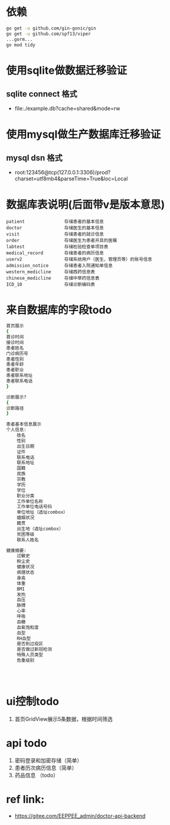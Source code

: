 # 依赖
```bash
go get -u github.com/gin-gonic/gin
go get -u github.com/spf13/viper
...gorm...
go mod tidy
```


# 使用sqlite做数据迁移验证
## sqlite connect 格式
- file:./example.db?cache=shared&mode=rw
# 使用mysql做生产数据库迁移验证
## mysql dsn 格式
- root:123456@tcp(127.0.0.1:3306)/prod?charset=utf8mb4&parseTime=True&loc=Local

# 数据库表说明(后面带v是版本意思)
```excel
patient	              存储患者的基本信息
doctor	              存储医生的基本信息
visit	              存储患者的就诊信息
order	              存储医生为患者开具的医嘱
labtest	              存储检验检查单项目表
medical_record	      存储患者的病历信息
userv2	              存储系统用户（医生、管理员等）的账号信息
admission_notice	  存储患者入院通知单信息
western_medicline	  存储西药信息表
chinese_medicline	  存储中草药信息表
ICD_10	              存储诊断编码表
```


# 来自数据库的字段todo
```bash
首页展示
{
首诊时间
接诊时间
患者姓名
门诊病历号
患者性别
患者年龄
患者职业
患者联系地址
患者联系电话
}

诊断展示?
{
诊断路径
}

患者基本信息展示
个人信息:
    姓名
    性别
    出生日期
    证件
    联系电话
    联系地址
    国籍
    民族
    宗教
    学历
    学位
    职业分类
    工作单位名称
    工作单位电话号码
    单位地址（选址combox）
    婚姻状况
    籍贯
    出生地（选址combox）
    贫困等级
    联系人姓名

健康摘要:
    过敏史
    粉尘史
    健康状况
    病理状态
    身高
    体重
    BMI
    发热
    血压
    脉搏
    心率
    呼吸
    血糖
    血氧饱和度
    血型
    RH血型
    是否到过疫区
    是否做过新冠检测
    特殊人员类型
    危重级别





```

# ui控制todo
1. 首页GridView展示5条数据，根据时间筛选


# api todo
1. 密码登录和加密存储（简单）
2. 患者历次病历信息（简单）
3. 药品信息 （todo）


# ref link:
- https://gitee.com/EEPPEE_admin/doctor-api-backend